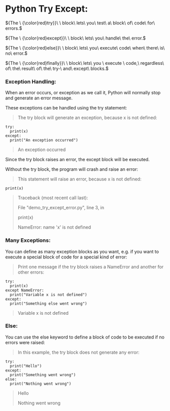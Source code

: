 # Python Try Except:

${The \ {\color{red}try}}\ \ block\ lets\ you\ test\ a\ block\ of\ code\ for\ errors.$

${The \ {\color{red}except}}\ \ block\ lets\ you\ handle\ the\ error.$

${The \ {\color{red}else}}\ \ block\ lets\ you\ execute\ code\ when\ there\ is\ no\ error.$

${The \ {\color{red}finally}}\ \ block\ lets\ you \ execute \ code,\ regardless\ of\ the\ result\ of\ the\ try-\ and\ except\ blocks.$

### Exception Handling:

When an error occurs, or exception as we call it, Python will normally stop and generate an error message.

These exceptions can be handled using the try statement:

> The try block will generate an exception, because x is not defined:

```
try:
  print(x)
except:
  print("An exception occurred")
```

> An exception occurred

Since the try block raises an error, the except block will be executed.

Without the try block, the program will crash and raise an error:

> This statement will raise an error, because x is not defined:

```print(x)```

> Traceback (most recent call last):
> 
>  File "demo_try_except_error.py", line 3, in <module>
>
>    print(x)
>
>  NameError: name 'x' is not defined

### Many Exceptions:
  
You can define as many exception blocks as you want, e.g. if you want to execute a special block of code for a special kind of error:

> Print one message if the try block raises a NameError and another for other errors:
  
```
try:
  print(x)
except NameError:
  print("Variable x is not defined")
except:
  print("Something else went wrong")
```
  
> Variable x is not defined

### Else:
  
You can use the else keyword to define a block of code to be executed if no errors were raised:

> In this example, the try block does not generate any error:
 
```
try:
  print("Hello")
except:
  print("Something went wrong")
else:
  print("Nothing went wrong")
```
  
> Hello
>
> Nothing went wrong
